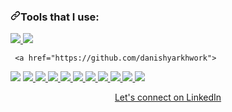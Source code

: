 <div class="Box-body p-4">
    <div class="d-flex flex-justify-between">
   
<h3 dir="auto"><a id="user-content-tools-that-i-use" class="anchor" aria-hidden="true" tabindex="-1" href="#tools-that-i-use"><svg class="octicon octicon-link" viewBox="0 0 16 16" version="1.1" width="16" height="16" aria-hidden="true"><path d="m7.775 3.275 1.25-1.25a3.5 3.5 0 1 1 4.95 4.95l-2.5 2.5a3.5 3.5 0 0 1-4.95 0 .751.751 0 0 1 .018-1.042.751.751 0 0 1 1.042-.018 1.998 1.998 0 0 0 2.83 0l2.5-2.5a2.002 2.002 0 0 0-2.83-2.83l-1.25 1.25a.751.751 0 0 1-1.042-.018.751.751 0 0 1-.018-1.042Zm-4.69 9.64a1.998 1.998 0 0 0 2.83 0l1.25-1.25a.751.751 0 0 1 1.042.018.751.751 0 0 1 .018 1.042l-1.25 1.25a3.5 3.5 0 1 1-4.95-4.95l2.5-2.5a3.5 3.5 0 0 1 4.95 0 .751.751 0 0 1-.018 1.042.751.751 0 0 1-1.042.018 1.998 1.998 0 0 0-2.83 0l-2.5 2.5a1.998 1.998 0 0 0 0 2.83Z"></path></svg></a>Tools that I use:</h3>
<p align="left" dir="auto">  

<a href="https://github.com/danishyarkhwork">
 <img src="https://camo.githubusercontent.com/1c2e426546d9405672b754fb95a69afbe31bf004e534263130f37546bec6b9fb/68747470733a2f2f726561646d652d636f6d706f6e656e74732e76657263656c2e6170702f6170693f636f6d706f6e656e743d6c6f676f2666696c6c3d626c61636b266c6f676f3d726561637426616e696d6174696f6e3d7370696e2673766766696c6c3d313564386665" data-canonical-src="https://readme-components.vercel.app/api?component=logo&amp;fill=black&amp;logo=react&amp;animation=spin&amp;svgfill=15d8fe" style="max-width: 100%;">  
</a>

 <a href="https://github.com/danishyarkhwork">
 <img src="https://camo.githubusercontent.com/f60754a4482d7880c6a96a13c4ef7aaf251909235d944c754e8334363e3d1203/68747470733a2f2f726561646d652d636f6d706f6e656e74732e76657263656c2e6170702f6170693f636f6d706f6e656e743d6c6f676f2666696c6c3d626c61636b266c6f676f3d726564757826616e696d6174696f6e3d7370696e2673766766696c6c3d313564386665" data-canonical-src="https://readme-components.vercel.app/api?component=logo&amp;fill=black&amp;logo=redux&amp;animation=spin&amp;svgfill=15d8fe" style="max-width: 100%;">  
</a>
    

     <a href="https://github.com/danishyarkhwork">
<img src="https://camo.githubusercontent.com/9870330ab26245d75540eb87882297471d8ec16ac7d6aff00e04f6b9f19ad58c/68747470733a2f2f726561646d652d636f6d706f6e656e74732e76657263656c2e6170702f6170693f636f6d706f6e656e743d6c6f676f2666696c6c3d626c61636b266c6f676f3d6d6f6e676f64622673766766696c6c3d326437396337" data-canonical-src="https://readme-components.vercel.app/api?component=logo&amp;fill=black&amp;logo=mongodb&amp;svgfill=2d79c7" style="max-width: 100%;">
 </a>
    <a href="https://github.com/danishyarkhwork">
<img src="https://camo.githubusercontent.com/ea3489138d201af244dd9dce512887a91fb312289fe30e294958ff0a24448bd1/68747470733a2f2f726561646d652d636f6d706f6e656e74732e76657263656c2e6170702f6170693f636f6d706f6e656e743d6c6f676f2666696c6c3d626c61636b266c6f676f3d747970657363726970742673766766696c6c3d326437396337" data-canonical-src="https://readme-components.vercel.app/api?component=logo&amp;fill=black&amp;logo=typescript&amp;svgfill=2d79c7" style="max-width: 100%;">
 </a>
<a href="https://github.com/danishyarkhwork">
<img src="https://camo.githubusercontent.com/645f46e0e701be96265a72f2a32a443fd22490fd7b520ef0988657be0ab05b2b/68747470733a2f2f726561646d652d636f6d706f6e656e74732e76657263656c2e6170702f6170693f636f6d706f6e656e743d6c6f676f2666696c6c3d626c61636b266c6f676f3d6a6176617363726970742673766766696c6c3d663664663163" data-canonical-src="https://readme-components.vercel.app/api?component=logo&amp;fill=black&amp;logo=javascript&amp;svgfill=f6df1c" style="max-width: 100%;">
</a>
<a href="https://github.com/danishyarkhwork">
<img src="https://camo.githubusercontent.com/ed9703042bbfaf6c5e656cf44acb4058974266906ca1b74e832f4c3e2c4e3b3f/68747470733a2f2f726561646d652d636f6d706f6e656e74732e76657263656c2e6170702f6170693f636f6d706f6e656e743d6c6f676f2666696c6c3d626c61636b266c6f676f3d7461696c77696e646373732673766766696c6c3d646635633433" data-canonical-src="https://readme-components.vercel.app/api?component=logo&amp;fill=black&amp;logo=tailwindcss&amp;svgfill=df5c43" style="max-width: 100%;">  
</a>
 <a href="https://github.com/danishyarkhwork">
<img src="https://camo.githubusercontent.com/f587fe38f06e2482b6fc982f596d8413ca62feaaeb9fba6841443a1def3b2462/68747470733a2f2f726561646d652d636f6d706f6e656e74732e76657263656c2e6170702f6170693f636f6d706f6e656e743d6c6f676f2666696c6c3d626c61636b266c6f676f3d736173732673766766696c6c3d636436373939" data-canonical-src="https://readme-components.vercel.app/api?component=logo&amp;fill=black&amp;logo=sass&amp;svgfill=cd6799" style="max-width: 100%;">
</a>
 <a href="https://github.com/danishyarkhwork">
 <img src="https://camo.githubusercontent.com/9b4466f897981d005bc62552093208ec66c99c82c66d25279ccd753c8f794a1d/68747470733a2f2f726561646d652d636f6d706f6e656e74732e76657263656c2e6170702f6170693f636f6d706f6e656e743d6c6f676f2666696c6c3d626c61636b266c6f676f3d626f6f7473747261702673766766696c6c3d363539623630" data-canonical-src="https://readme-components.vercel.app/api?component=logo&amp;fill=black&amp;logo=bootstrap&amp;svgfill=659b60" style="max-width: 100%;">
</a>
 <a href="https://github.com/danishyarkhwork">
<img src="https://camo.githubusercontent.com/785885ba1820bf67e98200e204282f55cfb4fc5b8fa45c5befc30b16fd7cf5dc/68747470733a2f2f726561646d652d636f6d706f6e656e74732e76657263656c2e6170702f6170693f636f6d706f6e656e743d6c6f676f2666696c6c3d626c61636b266c6f676f3d637373332673766766696c6c3d636436373939" data-canonical-src="https://readme-components.vercel.app/api?component=logo&amp;fill=black&amp;logo=css3&amp;svgfill=cd6799" style="max-width: 100%;">
</a>
 <a href="https://github.com/danishyarkhwork">
<img src="https://camo.githubusercontent.com/ac15a2939548babff64417d2563e92367383d91f086c931cd94f2456ac5ad76b/68747470733a2f2f726561646d652d636f6d706f6e656e74732e76657263656c2e6170702f6170693f636f6d706f6e656e743d6c6f676f2666696c6c3d626c61636b266c6f676f3d68746d6c352673766766696c6c3d636436373939" data-canonical-src="https://readme-components.vercel.app/api?component=logo&amp;fill=black&amp;logo=html5&amp;svgfill=cd6799" style="max-width: 100%;">
</a>
 <a href="https://github.com/danishyarkhwork">
<img src="https://camo.githubusercontent.com/3bc3fd832788eba3fdcda9b588c8f1f14437adbb1eb53903c59c11ccdcaf628c/68747470733a2f2f726561646d652d636f6d706f6e656e74732e76657263656c2e6170702f6170693f636f6d706f6e656e743d6c6f676f2666696c6c3d626c61636b266c6f676f3d676974" data-canonical-src="https://readme-components.vercel.app/api?component=logo&amp;fill=black&amp;logo=git" style="max-width: 100%;">
</a>
 <a href="https://github.com/danishyarkhwork">

<img src="https://camo.githubusercontent.com/140d4facec655032d0f8d377824ec06061a700015cb26752528e75cc2104c808/68747470733a2f2f726561646d652d636f6d706f6e656e74732e76657263656c2e6170702f6170693f636f6d706f6e656e743d6c6f676f2666696c6c3d626c61636b266c6f676f3d676974687562" data-canonical-src="https://readme-components.vercel.app/api?component=logo&amp;fill=black&amp;logo=github" style="max-width: 100%;">
</a>

  <a href="https://github.com/kazim-kayhan">
<img src="https://camo.githubusercontent.com/7ecf1185d4279e6b102eeb1c3533be7bd9b4a1ce54da849c4eb8e0322d5a64cf/68747470733a2f2f726561646d652d636f6d706f6e656e74732e76657263656c2e6170702f6170693f636f6d706f6e656e743d6c6f676f2666696c6c3d626c61636b266c6f676f3d7765627061636b2673766766696c6c3d38656435666126616e696d6174696f6e3d7370696e" data-canonical-src="https://readme-components.vercel.app/api?component=logo&amp;fill=black&amp;logo=webpack&amp;svgfill=8ed5fa&amp;animation=spin" style="max-width: 100%;">
</a>
</p>
<p align="center" dir="auto"><a href="https://www.linkedin.com/in/khalid-danishyar" rel="nofollow">Let's connect on LinkedIn</a></p>


  </div>
